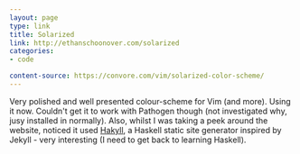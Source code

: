 ```yaml
---
layout: page
type: link
title: Solarized
link: http://ethanschoonover.com/solarized
categories: 
- code

content-source: https://convore.com/vim/solarized-color-scheme/
---
```

Very polished and well presented colour-scheme for Vim (and more). Using it now. Couldn't get it to work with Pathogen though (not investigated why, jusy installed in normally). Also, whilst I was taking a peek around the website, noticed it used [Hakyll](http://jaspervdj.be/hakyll/), a Haskell static site generator inspired by Jekyll - very interesting (I need to get back to learning Haskell).  
